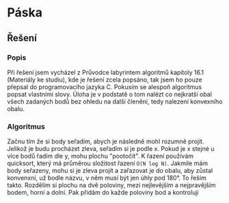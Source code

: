 # Páska
## Řešení
### Popis
Při řešení jsem vycházel z Průvodce labyrintem algoritmů kapitoly 16.1 (Materiály ke studiu), kde je řešení zcela popsáno,
tak jsem ho pouze přepsal do programovacího jazyka C. Pokusím se alespoň algoritmus popsat vlastními slovy.
Úloha je v podstatě o tom nalézt co nejkratší obal všech zadaných bodů bez ohledu na další členění, tedy nalezení konvexního obalu.

### Algoritmus
Začnu tím že si body seřadím, abych je následně mohl rozumně projít. Jelikož je budu procházet zleva, seřadím si je podle x.
Pokud je x stejné u více bodů řadím dle y, mohu plochu "pootočit". K řazení používám quicksort, který má průměrou složitost
řazení `O(N log N)`. Jakmile mám body seřazeny, mohu si je zleva projít a zařazovat je do obalu, aby zůstal konvenxní, už bodle názvu,
v něm musí být jen úhly pod 180°. To řeším takto.
Rozdělím si plochu na dvě poloviny, mezi nejlevějším a nejpravějším bodem, horní a dolní. Pak přidám do každe poloviny bod a kontroluji

